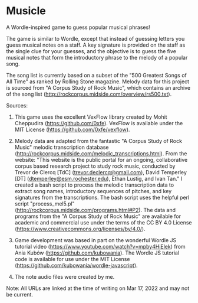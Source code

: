 # Musicle

A Wordle-inspired game to guess popular musical phrases! 

The game is similar to Wordle, except that instead of guessing letters you guess musical notes on a staff. A key signature is provided on the staff as the single clue for your guesses, and the objective is to guess the five musical notes that form the introductory phrase to the melody of a popular song.

The song list is currently based on a subset of the "500 Greatest Songs of All Time" as ranked by Rolling Stone magazine. Melody data for this project is sourced from "A Corpus Study of Rock Music", which contains an archive of the song list (http://rockcorpus.midside.com/overview/rs500.txt). 


Sources:

1) This game uses the excellent VexFlow library created by Mohit Cheppudira (https://github.com/0xfe). VexFlow is available under the MIT License (https://github.com/0xfe/vexflow).

2) Melody data are adapted from the fantastic "A Corpus Study of Rock Music" melodic transcription database (http://rockcorpus.midside.com/melodic_transcriptions.html). From the website: "This website is the public portal for an ongoing, collaborative corpus based research project to study rock music, conducted by Trevor de Clercq [TdC] (trevor.declercq@gmail.com), David Temperley [DT] (dtemperley@esm.rochester.edu), Ethan Lustig, and Ivan Tan." I created a bash script to process the melodic transcription data to extract song names, introductory sequences of pitches, and key signatures from the transcriptions. The bash script uses the helpful perl script "process_mel5.pl" (http://rockcorpus.midside.com/programs.html#P2). The data and programs from the "A Corpus Study of Rock Music" are available for academic and commercial use under the terms of the CC BY 4.0 License (https://www.creativecommons.org/licenses/by/4.0/).

3) Game development was based in part on the wonderful Wordle JS tutorial video (https://www.youtube.com/watch?v=mpby4HiElek) from Ania Kubów (https://github.com/kubowania). The Wordle JS tutorial code is available for use under the MIT License (https://github.com/kubowania/wordle-javascript).

4) The note audio files were created by me.

Note: All URLs are linked at the time of writing on Mar 17, 2022 and may not be current.
